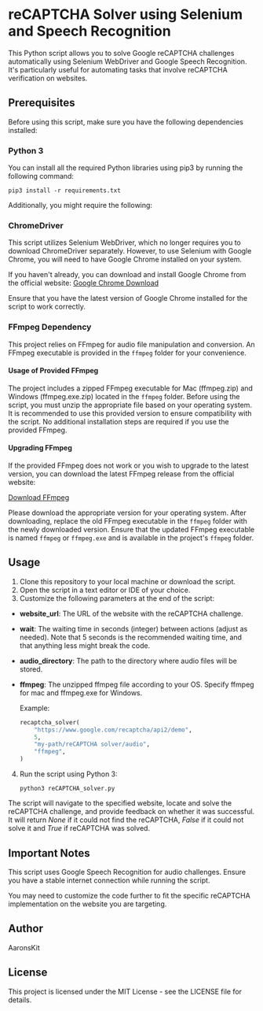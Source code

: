 # reCAPTCHA Solver using Selenium and Speech Recognition

This Python script allows you to solve Google reCAPTCHA challenges automatically using Selenium WebDriver and Google Speech Recognition. It's particularly useful for automating tasks that involve reCAPTCHA verification on websites.

## Prerequisites

Before using this script, make sure you have the following dependencies installed:

### Python 3

You can install all the required Python libraries using pip3 by running the following command:

```pip3 install -r requirements.txt```

Additionally, you might require the following:

### ChromeDriver

This script utilizes Selenium WebDriver, which no longer requires you to download ChromeDriver separately. However, to use Selenium with Google Chrome, you will need to have Google Chrome installed on your system.

If you haven't already, you can download and install Google Chrome from the official website: [Google Chrome Download](https://www.google.com/chrome/)

Ensure that you have the latest version of Google Chrome installed for the script to work correctly.

### FFmpeg Dependency

This project relies on FFmpeg for audio file manipulation and conversion. An FFmpeg executable is provided in the `ffmpeg` folder for your convenience.

#### Usage of Provided FFmpeg

The project includes a zipped FFmpeg executable for Mac (ffmpeg.zip) and Windows (ffmpeg.exe.zip) located in the `ffmpeg` folder. Before using the script, you must unzip the appropriate file based on your operating system. It is recommended to use this provided version to ensure compatibility with the script. No additional installation steps are required if you use the provided FFmpeg.

#### Upgrading FFmpeg

If the provided FFmpeg does not work or you wish to upgrade to the latest version, you can download the latest FFmpeg release from the official website:

[Download FFmpeg](https://ffmpeg.org/download.html)

Please download the appropriate version for your operating system. After downloading, replace the old FFmpeg executable in the `ffmpeg` folder with the newly downloaded version. Ensure that the updated FFmpeg executable is named `ffmpeg` or `ffmpeg.exe` and is available in the project's `ffmpeg` folder.

## Usage

1. Clone this repository to your local machine or download the script.
2. Open the script in a text editor or IDE of your choice.
3. Customize the following parameters at the end of the script:
* **website_url**: The URL of the website with the reCAPTCHA challenge.
* **wait**: The waiting time in seconds (integer) between actions (adjust as needed). Note that 5 seconds is the recommended waiting time, and that anything less might break the code.
* **audio_directory**: The path to the directory where audio files will be stored.
* **ffmpeg**: The unzipped ffmpeg file according to your OS. Specify ffmpeg for mac and ffmpeg.exe for Windows.

  Example:

    ```python
    recaptcha_solver(
        "https://www.google.com/recaptcha/api2/demo",
        5,
        "my-path/reCAPTCHA solver/audio",
        "ffmpeg",
    )

4. Run the script using Python 3:

    ```python3 reCAPTCHA_solver.py```

The script will navigate to the specified website, locate and solve the reCAPTCHA challenge, and provide feedback on whether it was successful. It will return *None* if it could not find the reCAPTCHA, *False* if it could not solve it and *True* if reCAPTCHA was solved.

## Important Notes

This script uses Google Speech Recognition for audio challenges. Ensure you have a stable internet connection while running the script.

You may need to customize the code further to fit the specific reCAPTCHA implementation on the website you are targeting.

## Author

AaronsKit

## License

This project is licensed under the MIT License - see the LICENSE file for details.
